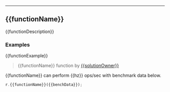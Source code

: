 ___
## {{functionName}}

{{functionDescription}}

### Examples
{{functionExample}}


> {{functionName}} function by <a href="https://github.com/{{solutionOwner}}">{{solutionOwner}}</a>  

{{functionName}} can perform {{hz}} ops/sec with benchmark data below.

```js
r.{{functionName}}({{benchData}});
```


